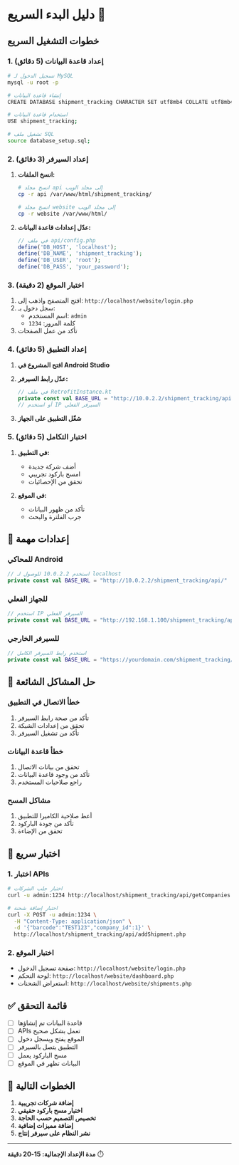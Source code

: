 # دليل البدء السريع 🚀

## خطوات التشغيل السريع

### 1. إعداد قاعدة البيانات (5 دقائق)

```bash
# تسجيل الدخول لـ MySQL
mysql -u root -p

# إنشاء قاعدة البيانات
CREATE DATABASE shipment_tracking CHARACTER SET utf8mb4 COLLATE utf8mb4_unicode_ci;

# استخدام قاعدة البيانات
USE shipment_tracking;

# تشغيل ملف SQL
source database_setup.sql;
```

### 2. إعداد السيرفر (3 دقائق)

1. **انسخ الملفات:**
   ```bash
   # انسخ مجلد api إلى مجلد الويب
   cp -r api /var/www/html/shipment_tracking/
   
   # انسخ مجلد website إلى مجلد الويب
   cp -r website /var/www/html/
   ```

2. **عدّل إعدادات قاعدة البيانات:**
   ```php
   // في ملف api/config.php
   define('DB_HOST', 'localhost');
   define('DB_NAME', 'shipment_tracking');
   define('DB_USER', 'root');
   define('DB_PASS', 'your_password');
   ```

### 3. اختبار الموقع (2 دقيقة)

1. افتح المتصفح واذهب إلى: `http://localhost/website/login.php`
2. سجل دخول بـ:
   - اسم المستخدم: `admin`
   - كلمة المرور: `1234`
3. تأكد من عمل الصفحات

### 4. إعداد التطبيق (5 دقائق)

1. **افتح المشروع في Android Studio**
2. **عدّل رابط السيرفر:**
   ```kotlin
   // في ملف RetrofitInstance.kt
   private const val BASE_URL = "http://10.0.2.2/shipment_tracking/api/"
   // أو استخدم IP السيرفر الفعلي
   ```

3. **شغّل التطبيق على الجهاز**

### 5. اختبار التكامل (5 دقائق)

1. **في التطبيق:**
   - أضف شركة جديدة
   - امسح باركود تجريبي
   - تحقق من الإحصائيات

2. **في الموقع:**
   - تأكد من ظهور البيانات
   - جرب الفلترة والبحث

## 🔧 إعدادات مهمة

### للمحاكي Android
```kotlin
// استخدم 10.0.2.2 للوصول لـ localhost
private const val BASE_URL = "http://10.0.2.2/shipment_tracking/api/"
```

### للجهاز الفعلي
```kotlin
// استخدم IP السيرفر الفعلي
private const val BASE_URL = "http://192.168.1.100/shipment_tracking/api/"
```

### للسيرفر الخارجي
```kotlin
// استخدم رابط السيرفر الكامل
private const val BASE_URL = "https://yourdomain.com/shipment_tracking/api/"
```

## 🐛 حل المشاكل الشائعة

### خطأ الاتصال في التطبيق
1. تأكد من صحة رابط السيرفر
2. تحقق من إعدادات الشبكة
3. تأكد من تشغيل السيرفر

### خطأ قاعدة البيانات
1. تحقق من بيانات الاتصال
2. تأكد من وجود قاعدة البيانات
3. راجع صلاحيات المستخدم

### مشاكل المسح
1. أعط صلاحية الكاميرا للتطبيق
2. تأكد من جودة الباركود
3. تحقق من الإضاءة

## 📱 اختبار سريع

### 1. اختبار APIs
```bash
# اختبار جلب الشركات
curl -u admin:1234 http://localhost/shipment_tracking/api/getCompanies.php

# اختبار إضافة شحنة
curl -X POST -u admin:1234 \
  -H "Content-Type: application/json" \
  -d '{"barcode":"TEST123","company_id":1}' \
  http://localhost/shipment_tracking/api/addShipment.php
```

### 2. اختبار الموقع
- صفحة تسجيل الدخول: `http://localhost/website/login.php`
- لوحة التحكم: `http://localhost/website/dashboard.php`
- استعراض الشحنات: `http://localhost/website/shipments.php`

## ✅ قائمة التحقق

- [ ] قاعدة البيانات تم إنشاؤها
- [ ] APIs تعمل بشكل صحيح
- [ ] الموقع يفتح ويسجل دخول
- [ ] التطبيق يتصل بالسيرفر
- [ ] مسح الباركود يعمل
- [ ] البيانات تظهر في الموقع

## 🎯 الخطوات التالية

1. **إضافة شركات تجريبية**
2. **اختبار مسح باركود حقيقي**
3. **تخصيص التصميم حسب الحاجة**
4. **إضافة مميزات إضافية**
5. **نشر النظام على سيرفر إنتاج**

---

**مدة الإعداد الإجمالية: 15-20 دقيقة** ⏱️
